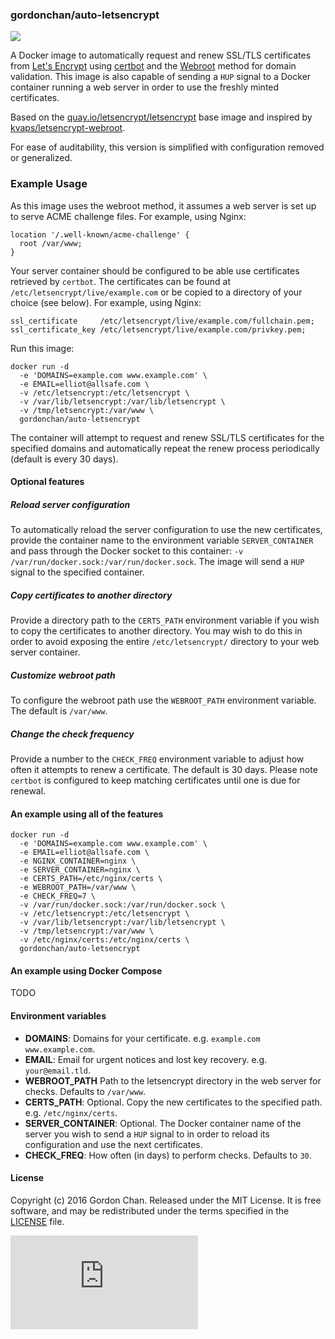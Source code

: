 ### gordonchan/auto-letsencrypt

[![](https://badge.imagelayers.io/gordonchan/auto-letsencrypt:latest.svg)](https://imagelayers.io/?images=gordonchan/auto-letsencrypt:latest 'Get your own badge on imagelayers.io')

A Docker image to automatically request and renew SSL/TLS certificates from [Let's Encrypt](https://letsencrypt.org/) using [certbot](https://certbot.eff.org/about/) and the [Webroot](https://certbot.eff.org/docs/using.html#webroot) method for domain validation. This image is also capable of sending a `HUP` signal to a Docker container running a web server in order to use the freshly minted certificates.

Based on the [quay.io/letsencrypt/letsencrypt](https://quay.io/repository/letsencrypt/letsencrypt) base image and inspired by [kvaps/letsencrypt-webroot](https://github.com/kvaps/docker-letsencrypt-webroot).

For ease of auditability, this version is simplified with configuration removed or generalized.

### Example Usage

As this image uses the webroot method, it assumes a web server is set up to serve ACME challenge files. For example, using Nginx:

```
location '/.well-known/acme-challenge' {
  root /var/www;
}
```

Your server container should be configured to be able use certificates retrieved by `certbot`. The certificates can be found at `/etc/letsencrypt/live/example.com` or be copied to a directory of your choice (see below). For example, using Nginx:

```
ssl_certificate     /etc/letsencrypt/live/example.com/fullchain.pem;
ssl_certificate_key /etc/letsencrypt/live/example.com/privkey.pem;
```

Run this image:

```
docker run -d
  -e 'DOMAINS=example.com www.example.com' \
  -e EMAIL=elliot@allsafe.com \
  -v /etc/letsencrypt:/etc/letsencrypt \
  -v /var/lib/letsencrypt:/var/lib/letsencrypt \
  -v /tmp/letsencrypt:/var/www \
  gordonchan/auto-letsencrypt
```

The container will attempt to request and renew SSL/TLS certificates for the specified domains and automatically repeat the renew process periodically (default is every 30 days).

#### Optional features

##### Reload server configuration
To automatically reload the server configuration to use the new certificates, provide the container name to the environment variable `SERVER_CONTAINER` and pass through the Docker socket to this container: `-v /var/run/docker.sock:/var/run/docker.sock`. The image will send a `HUP` signal to the specified container.

##### Copy certificates to another directory
Provide a directory path to the `CERTS_PATH` environment variable if you wish to copy the certificates to another directory. You may wish to do this in order to avoid exposing the entire `/etc/letsencrypt/` directory to your web server container.

##### Customize webroot path
To configure the webroot path use the `WEBROOT_PATH` environment variable. The default is `/var/www`.

##### Change the check frequency
Provide a number to the `CHECK_FREQ` environment variable to adjust how often it attempts to renew a certificate. The default is 30 days. Please note `certbot` is configured to keep matching certificates until one is due for renewal.

#### An example using all of the features

```
docker run -d
  -e 'DOMAINS=example.com www.example.com' \
  -e EMAIL=elliot@allsafe.com \
  -e NGINX_CONTAINER=nginx \
  -e SERVER_CONTAINER=nginx \
  -e CERTS_PATH=/etc/nginx/certs \
  -e WEBROOT_PATH=/var/www \
  -e CHECK_FREQ=7 \
  -v /var/run/docker.sock:/var/run/docker.sock \
  -v /etc/letsencrypt:/etc/letsencrypt \
  -v /var/lib/letsencrypt:/var/lib/letsencrypt \
  -v /tmp/letsencrypt:/var/www \
  -v /etc/nginx/certs:/etc/nginx/certs \
  gordonchan/auto-letsencrypt
```

#### An example using Docker Compose

TODO

#### Environment variables

* **DOMAINS**: Domains for your certificate. e.g. `example.com www.example.com`.
* **EMAIL**: Email for urgent notices and lost key recovery. e.g. `your@email.tld`.
* **WEBROOT_PATH** Path to the letsencrypt directory in the web server for checks. Defaults to `/var/www`.
* **CERTS_PATH**: Optional. Copy the new certificates to the specified path. e.g. `/etc/nginx/certs`.
* **SERVER_CONTAINER**: Optional. The Docker container name of the server you wish to send a `HUP` signal to in order to reload its configuration and use the next certificates.
* **CHECK_FREQ**: How often (in days) to perform checks. Defaults to `30`.

#### License

Copyright (c) 2016 Gordon Chan. Released under the MIT License. It is free software, and may be redistributed under the terms specified in the [LICENSE](https://github.com/gchan/dockerfiles/blob/master/LICENSE.txt) file.

[![Analytics](https://ga-beacon.appspot.com/UA-70790190-2/dockerfiles/auto-letsencrypt/README.md?flat)](https://github.com/igrigorik/ga-beacon)


